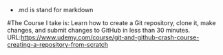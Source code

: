 - .md is stand for markdown

#The Course I take is:
Learn how to create a Git repository, clone it, make changes, and submit changes to GitHub in less than 30 minutes.
URL:https://www.udemy.com/course/git-and-github-crash-course-creating-a-repository-from-scratch
